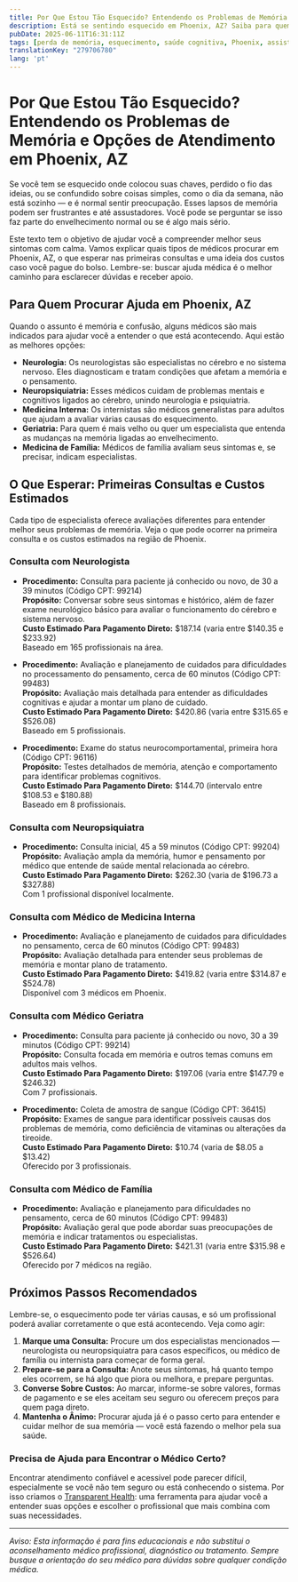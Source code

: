 ```yaml
---
title: Por Que Estou Tão Esquecido? Entendendo os Problemas de Memória e Opções de Atendimento em Phoenix, AZ  
description: Está se sentindo esquecido em Phoenix, AZ? Saiba para quem procurar, o que esperar e os custos estimados relacionados à memória.  
pubDate: 2025-06-11T16:31:11Z
tags: [perda de memória, esquecimento, saúde cognitiva, Phoenix, assistência médica, neurologia, medicina de família]
translationKey: "279706780"
lang: 'pt'
---
```


# Por Que Estou Tão Esquecido? Entendendo os Problemas de Memória e Opções de Atendimento em Phoenix, AZ

Se você tem se esquecido onde colocou suas chaves, perdido o fio das ideias, ou se confundido sobre coisas simples, como o dia da semana, não está sozinho — e é normal sentir preocupação. Esses lapsos de memória podem ser frustrantes e até assustadores. Você pode se perguntar se isso faz parte do envelhecimento normal ou se é algo mais sério.

Este texto tem o objetivo de ajudar você a compreender melhor seus sintomas com calma. Vamos explicar quais tipos de médicos procurar em Phoenix, AZ, o que esperar nas primeiras consultas e uma ideia dos custos caso você pague do bolso. Lembre-se: buscar ajuda médica é o melhor caminho para esclarecer dúvidas e receber apoio.

## Para Quem Procurar Ajuda em Phoenix, AZ

Quando o assunto é memória e confusão, alguns médicos são mais indicados para ajudar você a entender o que está acontecendo. Aqui estão as melhores opções:

- **Neurologia:** Os neurologistas são especialistas no cérebro e no sistema nervoso. Eles diagnosticam e tratam condições que afetam a memória e o pensamento.
- **Neuropsiquiatria:** Esses médicos cuidam de problemas mentais e cognitivos ligados ao cérebro, unindo neurologia e psiquiatria.
- **Medicina Interna:** Os internistas são médicos generalistas para adultos que ajudam a avaliar várias causas do esquecimento.
- **Geriatria:** Para quem é mais velho ou quer um especialista que entenda as mudanças na memória ligadas ao envelhecimento.
- **Medicina de Família:** Médicos de família avaliam seus sintomas e, se precisar, indicam especialistas.

## O Que Esperar: Primeiras Consultas e Custos Estimados

Cada tipo de especialista oferece avaliações diferentes para entender melhor seus problemas de memória. Veja o que pode ocorrer na primeira consulta e os custos estimados na região de Phoenix.

### Consulta com Neurologista

- **Procedimento:** Consulta para paciente já conhecido ou novo, de 30 a 39 minutos (Código CPT: 99214)  
  **Propósito:** Conversar sobre seus sintomas e histórico, além de fazer exame neurológico básico para avaliar o funcionamento do cérebro e sistema nervoso.  
  **Custo Estimado Para Pagamento Direto:** $187.14 (varia entre $140.35 e $233.92)  
  Baseado em 165 profissionais na área.

- **Procedimento:** Avaliação e planejamento de cuidados para dificuldades no processamento do pensamento, cerca de 60 minutos (Código CPT: 99483)  
  **Propósito:** Avaliação mais detalhada para entender as dificuldades cognitivas e ajudar a montar um plano de cuidado.  
  **Custo Estimado Para Pagamento Direto:** $420.86 (varia entre $315.65 e $526.08)  
  Baseado em 5 profissionais.

- **Procedimento:** Exame do status neurocomportamental, primeira hora (Código CPT: 96116)  
  **Propósito:** Testes detalhados de memória, atenção e comportamento para identificar problemas cognitivos.  
  **Custo Estimado Para Pagamento Direto:** $144.70 (intervalo entre $108.53 e $180.88)  
  Baseado em 8 profissionais.

### Consulta com Neuropsiquiatra

- **Procedimento:** Consulta inicial, 45 a 59 minutos (Código CPT: 99204)  
  **Propósito:** Avaliação ampla da memória, humor e pensamento por médico que entende de saúde mental relacionada ao cérebro.  
  **Custo Estimado Para Pagamento Direto:** $262.30 (varia de $196.73 a $327.88)  
  Com 1 profissional disponível localmente.

### Consulta com Médico de Medicina Interna

- **Procedimento:** Avaliação e planejamento de cuidados para dificuldades no pensamento, cerca de 60 minutos (Código CPT: 99483)  
  **Propósito:** Avaliação detalhada para entender seus problemas de memória e montar plano de tratamento.  
  **Custo Estimado Para Pagamento Direto:** $419.82 (varia entre $314.87 e $524.78)  
  Disponível com 3 médicos em Phoenix.

### Consulta com Médico Geriatra

- **Procedimento:** Consulta para paciente já conhecido ou novo, 30 a 39 minutos (Código CPT: 99214)  
  **Propósito:** Consulta focada em memória e outros temas comuns em adultos mais velhos.  
  **Custo Estimado Para Pagamento Direto:** $197.06 (varia entre $147.79 e $246.32)  
  Com 7 profissionais.

- **Procedimento:** Coleta de amostra de sangue (Código CPT: 36415)  
  **Propósito:** Exames de sangue para identificar possíveis causas dos problemas de memória, como deficiência de vitaminas ou alterações da tireoide.  
  **Custo Estimado Para Pagamento Direto:** $10.74 (varia de $8.05 a $13.42)  
  Oferecido por 3 profissionais.

### Consulta com Médico de Família

- **Procedimento:** Avaliação e planejamento para dificuldades no pensamento, cerca de 60 minutos (Código CPT: 99483)  
  **Propósito:** Avaliação geral que pode abordar suas preocupações de memória e indicar tratamentos ou especialistas.  
  **Custo Estimado Para Pagamento Direto:** $421.31 (varia entre $315.98 e $526.64)  
  Oferecido por 7 médicos na região.

## Próximos Passos Recomendados

Lembre-se, o esquecimento pode ter várias causas, e só um profissional poderá avaliar corretamente o que está acontecendo. Veja como agir:

1. **Marque uma Consulta:** Procure um dos especialistas mencionados — neurologista ou neuropsiquiatra para casos específicos, ou médico de família ou internista para começar de forma geral.
2. **Prepare-se para a Consulta:** Anote seus sintomas, há quanto tempo eles ocorrem, se há algo que piora ou melhora, e prepare perguntas.
3. **Converse Sobre Custos:** Ao marcar, informe-se sobre valores, formas de pagamento e se eles aceitam seu seguro ou oferecem preços para quem paga direto.
4. **Mantenha o Ânimo:** Procurar ajuda já é o passo certo para entender e cuidar melhor de sua memória — você está fazendo o melhor pela sua saúde.

### Precisa de Ajuda para Encontrar o Médico Certo?

Encontrar atendimento confiável e acessível pode parecer difícil, especialmente se você não tem seguro ou está conhecendo o sistema. Por isso criamos o [Transparent Health](https://transparenthealth.ai): uma ferramenta para ajudar você a entender suas opções e escolher o profissional que mais combina com suas necessidades.

---

*Aviso: Esta informação é para fins educacionais e não substitui o aconselhamento médico profissional, diagnóstico ou tratamento. Sempre busque a orientação do seu médico para dúvidas sobre qualquer condição médica.*